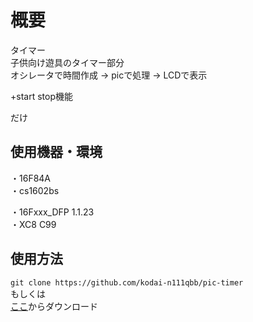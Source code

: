 # 概要
タイマー\
子供向け遊具のタイマー部分\
オシレータで時間作成 -> picで処理 -> LCDで表示

+start stop機能

だけ

## 使用機器・環境
・16F84A\
・cs1602bs

・16Fxxx_DFP 1.1.23\
・XC8 C99

## 使用方法
`git clone https://github.com/kodai-n111qbb/pic-timer`\
もしくは\
[ここ](https://github.com/kodai-n11qbb/pic-timer/archive/refs/heads/main.zip)からダウンロード
